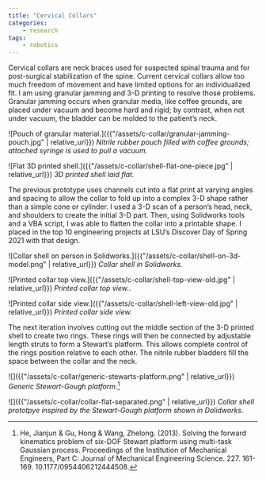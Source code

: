 ```yaml
---
title: "Cervical Collars"
categories:
    - research
tags:
    - robotics
---
```


Cervical collars are neck braces used for suspected spinal trauma and for post-surgical stabilization of the spine. Current cervical collars allow too much freedom of movement and have limited options for an individualized fit. I am using granular jamming and 3-D printing to resolve those problems. Granular jamming occurs when granular media, like coffee grounds, are placed under vacuum and become hard and rigid; by contrast, when not under vacuum, the bladder can be molded to the patient’s neck.

![Pouch of granular material.]({{"/assets/c-collar/granular-jamming-pouch.jpg" | relative_url}})
*Nitrile rubber pouch filled with coffee grounds; attached syringe is used to pull a vacuum.*

![Flat 3D printed shell.]({{"/assets/c-collar/shell-flat-one-piece.jpg" | relative_url}})
*3D printed shell laid flat.*

The previous prototype uses channels cut into a flat print at varying angles and spacing to allow the collar to fold up into a complex 3-D shape rather than a simple cone or cylinder. I used a 3-D scan of a person’s head, neck, and shoulders to create the initial 3-D part. Then, using Solidworks tools and a VBA script, I was able to flatten the collar into a printable shape. I placed in the top 10 engineering projects at LSU’s Discover Day of Spring 2021 with that design.

![Collar shell on person in Solidworks.]({{"/assets/c-collar/shell-on-3d-model.png" | relative_url}})
*Collar shell in Solidworks.*

![Printed collar top view.]({{"/assets/c-collar/shell-top-view-old.jpg" | relative_url}})
*Printed collar top view.*.

![Printed collar side view.]({{"/assets/c-collar/shell-left-view-old.jpg" | relative_url}})
*Printed collar side view.*

The next iteration involves cutting out the middle section of the 3-D printed shell to create two rings. These rings will then be connected by adjustable length struts to form a Stewart’s platform. This allows complete control of the rings position relative to each other. The nitrile rubber bladders fill the space between the collar and the neck.

![]({{"/assets/c-collar/generic-stewarts-platform.png" | relative_url}})
*Generic Stewart-Gough platform.*[^1]

![]({{"/assets/c-collar/collar-flat-separated.png" | relative_url}})
*Collar shell prototpye inspired by the Stewart-Gough platform shown in Dolidworks.*

[^1]: He, Jianjun & Gu, Hong & Wang, Zhelong. (2013). Solving the forward kinematics problem of six-DOF Stewart platform using multi-task Gaussian process. Proceedings of the Institution of Mechanical Engineers, Part C: Journal of Mechanical Engineering Science. 227. 161-169. 10.1177/0954406212444508. 